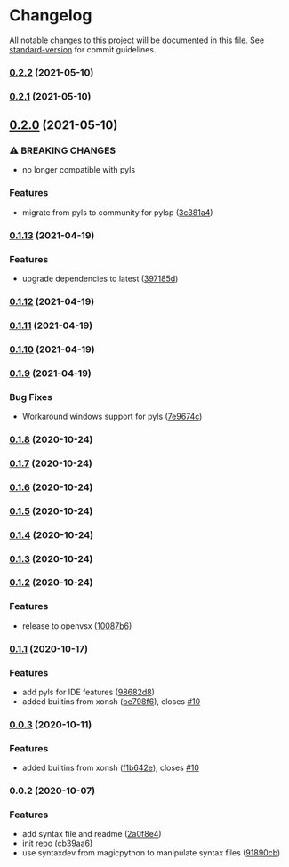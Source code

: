 # Changelog

All notable changes to this project will be documented in this file. See [standard-version](https://github.com/conventional-changelog/standard-version) for commit guidelines.

### [0.2.2](https://github.com/jnoortheen/xonsh-vscode-ext/compare/v0.2.1...v0.2.2) (2021-05-10)

### [0.2.1](https://github.com/jnoortheen/xonsh-vscode-ext/compare/v0.2.0...v0.2.1) (2021-05-10)

## [0.2.0](https://github.com/jnoortheen/xonsh-vscode-ext/compare/v0.1.13...v0.2.0) (2021-05-10)


### ⚠ BREAKING CHANGES

* no longer compatible with pyls

### Features

* migrate from pyls to community for pylsp ([3c381a4](https://github.com/jnoortheen/xonsh-vscode-ext/commit/3c381a4926b10514d71033366cd3ef1fb855b04b))

### [0.1.13](https://github.com/jnoortheen/xonsh-vscode-ext/compare/v0.1.12...v0.1.13) (2021-04-19)


### Features

* upgrade dependencies to latest ([397185d](https://github.com/jnoortheen/xonsh-vscode-ext/commit/397185dc879fe907d61e0c9ca61d96b351d94a05))

### [0.1.12](https://github.com/jnoortheen/xonsh-vscode-ext/compare/v0.1.11...v0.1.12) (2021-04-19)

### [0.1.11](https://github.com/jnoortheen/xonsh-vscode-ext/compare/v0.1.10...v0.1.11) (2021-04-19)

### [0.1.10](https://github.com/jnoortheen/xonsh-vscode-ext/compare/v0.1.9...v0.1.10) (2021-04-19)

### [0.1.9](https://github.com/jnoortheen/xonsh-vscode-ext/compare/v0.1.8...v0.1.9) (2021-04-19)


### Bug Fixes

* Workaround windows support for pyls ([7e9674c](https://github.com/jnoortheen/xonsh-vscode-ext/commit/7e9674ca9bd3eee74b218e7ad85e8375d8d240b4))

### [0.1.8](https://github.com/jnoortheen/xonsh-vscode-ext/compare/v0.1.7...v0.1.8) (2020-10-24)

### [0.1.7](https://github.com/jnoortheen/xonsh-vscode-ext/compare/v0.1.6...v0.1.7) (2020-10-24)

### [0.1.6](https://github.com/jnoortheen/xonsh-vscode-ext/compare/v0.1.5...v0.1.6) (2020-10-24)

### [0.1.5](https://github.com/jnoortheen/xonsh-vscode-ext/compare/v0.1.4...v0.1.5) (2020-10-24)

### [0.1.4](https://github.com/jnoortheen/xonsh-vscode-ext/compare/v0.1.3...v0.1.4) (2020-10-24)

### [0.1.3](https://github.com/jnoortheen/xonsh-vscode-ext/compare/v0.1.2...v0.1.3) (2020-10-24)

### [0.1.2](https://github.com/jnoortheen/xonsh-vscode-ext/compare/v0.1.1...v0.1.2) (2020-10-24)


### Features

* release to openvsx ([10087b6](https://github.com/jnoortheen/xonsh-vscode-ext/commit/10087b6a6900fe5df1d42265125de40a8f7cb7f1))

### [0.1.1](https://github.com/jnoortheen/xonsh-vscode-ext/compare/v0.0.2...v0.1.1) (2020-10-17)


### Features

* add pyls for IDE features ([98682d8](https://github.com/jnoortheen/xonsh-vscode-ext/commit/98682d86351e2eb333492cf316b94b29a52bef87))
* added builtins from xonsh ([be798f6](https://github.com/jnoortheen/xonsh-vscode-ext/commit/be798f64b1c5bfaf7b97e49f1448edba9d2e0818)), closes [#10](https://github.com/jnoortheen/xonsh-vscode-ext/issues/10)

### [0.0.3](https://github.com/jnoortheen/xonsh-vscode-ext/compare/v0.0.2...v0.0.3) (2020-10-11)


### Features

* added builtins from xonsh ([f1b642e](https://github.com/jnoortheen/xonsh-vscode-ext/commit/f1b642e56656f5fcab4f4ae7f8c6c662eaa4fb41)), closes [#10](https://github.com/jnoortheen/xonsh-vscode-ext/issues/10)

### 0.0.2 (2020-10-07)


### Features

* add syntax file and readme ([2a0f8e4](https://github.com/jnoortheen/xonsh-vscode-ext/commit/2a0f8e4076c51036c8d6ed455e70b3d04487fb63))
* init repo ([cb39aa6](https://github.com/jnoortheen/xonsh-vscode-ext/commit/cb39aa629d30fe3c234ce84c7b1f5efab6eec0c7))
* use syntaxdev from magicpython to manipulate syntax files ([91890cb](https://github.com/jnoortheen/xonsh-vscode-ext/commit/91890cbe964edbf0b765e113072aadd529b32962))
